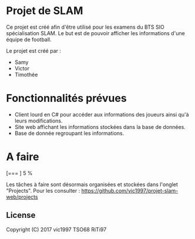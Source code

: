 # Projet de SLAM



Ce projet est créé afin d'être utilisé pour les examens du BTS SIO spécialisation SLAM.
Le but est de pouvoir afficher les informations d'une équipe de football.

Le projet est créé par :

  - Samy
  - Victor
  - Timothée

# Fonctionnalités prévues

  - Client lourd en C# pour accéder aux informations des joueurs ainsi qu'à leurs modifications.
  - Site web affichant les informations stockées dans la base de données.
  - Base de donnée regroupant les informations.

# A faire
[===                                  ]  5 %

Les tâches à faire sont désormais organisées et stockées dans l'onglet "Projects". 
Pour les consulter : https://github.com/vic1997/projet-slam-web/projects

License
----

Copyright (C) 2017 vic1997 TSO68 RiTi97
